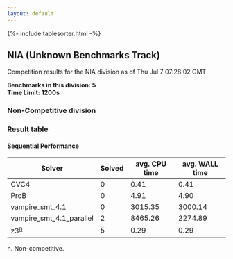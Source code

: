 ```yaml
---
layout: default
---
```

{%- include tablesorter.html -%}

##  NIA (Unknown Benchmarks Track)

Competition results for the NIA division as of Thu Jul 7 07:28:02 GMT

**Benchmarks in this division: 5**
<br/>
**Time Limit: 1200s**


###  Non-Competitive division 
### Result table
 




#### Sequential Performance
<table id="sequential" class="result sorted">
<thead>
<tr>
<th class="center">Solver</th>
<th class="center">Solved</th>
<th class="center">avg. CPU time </th>
<th class="center">avg. WALL time </th>
</tr>
</thead>
<tr>
<td>CVC4</td>
<td class="right">0</td>
<td class="right">0.41</td>
<td class="right">0.41</td>
</tr>
<tr>
<td>ProB</td>
<td class="right">0</td>
<td class="right">4.91</td>
<td class="right">4.90</td>
</tr>
<tr>
<td>vampire_smt_4.1</td>
<td class="right">0</td>
<td class="right">3015.35</td>
<td class="right">3000.14</td>
</tr>
<tr>
<td>vampire_smt_4.1_parallel</td>
<td class="right">2</td>
<td class="right">8465.26</td>
<td class="right">2274.89</td>
</tr>
<tr>
<td>z3<SUP><a href="#fn">n</a></SUP>
</td>
<td class="right">5</td>
<td class="right">0.29</td>
<td class="right">0.29</td>
</tr>
</table>
<span id="fn"> n. Non-competitive.</span>


